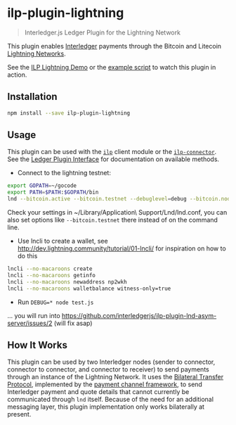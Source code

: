 # ilp-plugin-lightning
> Interledger.js Ledger Plugin for the Lightning Network

This plugin enables [Interledger](https://interledger.org) payments through the Bitcoin and Litecoin [Lightning Networks](https://lightning.network).

See the [ILP Lightning Demo](https://github.com/interledgerjs/ilp-lightning-demo) or the [example script](./examples/rpc-test.js) to watch this plugin in action.

## Installation

```sh
npm install --save ilp-plugin-lightning
```

## Usage

This plugin can be used with the [`ilp`](https://github.com/interledgerjs/ilp) client module or the [`ilp-connector`](https://github.com/interledgerjs/ilp-connector).
See the [Ledger Plugin Interface](https://github.com/interledger/rfcs/blob/master/0004-ledger-plugin-interface/0004-ledger-plugin-interface.md) for documentation on available methods.

* Connect to the lightning testnet:
```sh
export GOPATH=~/gocode
export PATH=$PATH:$GOPATH/bin
lnd --bitcoin.active --bitcoin.testnet --debuglevel=debug --bitcoin.node=neutrino --neutrino.connect=faucet.lightning.community --datadir=./data --no-macaroons
```

Check your settings in ~/Library/Application\ Support/Lnd/lnd.conf, you can also set options like `--bitcoin.testnet` there instead of on the command line.
* Use lncli to create a wallet, see http://dev.lightning.community/tutorial/01-lncli/ for inspiration on how to do this
```sh
lncli --no-macaroons create
lncli --no-macaroons getinfo
lncli --no-macaroons newaddress np2wkh
lncli --no-macaroons walletbalance witness-only=true
```

* Run `DEBUG=* node test.js`

... you will run into https://github.com/interledgerjs/ilp-plugin-lnd-asym-server/issues/2  (will fix asap)

## How It Works

This plugin can be used by two Interledger nodes (sender to connector, connector to connector, and connector to receiver) to send payments through an instance of the Lightning Network. It uses the [Bilateral Transfer Protocol](https://github.com/interledger/rfcs/blob/master/0023-bilateral-transfer-protocol/0023-bilateral-transfer-protocol.md), implemented by the [payment channel framework](https://github.com/interledgerjs/ilp-plugin-payment-channel-framework), to send Interledger payment and quote details that cannot currently be communicated through `lnd` itself. Because of the need for an additional messaging layer, this plugin implementation only works bilaterally at present.
